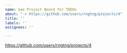 ```yaml
---
name: See Project Board for TODOs
about: "-> https://github.com/users/rngtng/projects/4"
title: ''
labels: ''
assignees: ''

---
```


https://github.com/users/rngtng/projects/4

